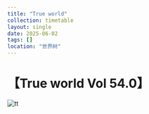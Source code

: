 ```yaml
---
title: "True world"
collection: timetable
layout: single
date: 2025-06-02
tags: []
location: "世界树"
---
```


# 【True world Vol 54.0】

![tt](/timetable/2025/06/02/1.jpg)